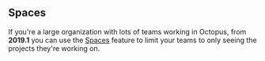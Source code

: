 ## Spaces

If you're a large organization with lots of teams working in Octopus, from **2019.1** you can use the [Spaces](/docs/administration/spaces/index.md) feature to limit your teams to only seeing the projects they're working on.
